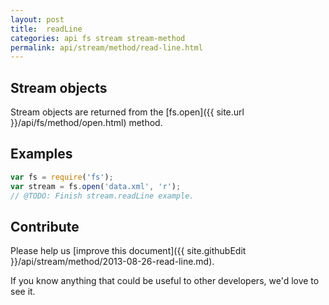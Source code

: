 ```yaml
---
layout: post
title:  readLine
categories: api fs stream stream-method
permalink: api/stream/method/read-line.html
---
```


## Stream objects

Stream objects are returned from the [fs.open]({{ site.url }}/api/fs/method/open.html) method.

## Examples

```javascript
var fs = require('fs');
var stream = fs.open('data.xml', 'r');
// @TODO: Finish stream.readLine example.
```

## Contribute

Please help us [improve this document]({{ site.githubEdit }}/api/stream/method/2013-08-26-read-line.md).

If you know anything that could be useful to other developers, we'd love to see it.



